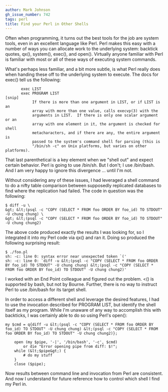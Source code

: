 ```yaml
---
author: Mark Johnson
gh_issue_number: 742
tags: perl
title: Find your Perl in Other Shells
---
```




Often when programming, it turns out the best tools for the job are system tools, even in an excellent language like Perl. Perl makes this easy with a number of ways you can allocate work to the underlying system: backtick quotes, qx(), system(), exec(), and open(). Virtually anyone familiar with Perl is familiar with most or all of these ways of executing system commands.

What's perhaps less familiar, and a bit more subtle, is what Perl really does when handing these off to the underlying system to execute. The docs for exec() tell us the following:

```
       exec LIST
       exec PROGRAM LIST
[snip]
            If there is more than one argument in LIST, or if LIST is an
            array with more than one value, calls execvp(3) with the
            arguments in LIST.  If there is only one scalar argument or an
            array with one element in it, the argument is checked for shell
            metacharacters, and if there are any, the entire argument is
            passed to the system's command shell for parsing (this is
            "/bin/sh -c" on Unix platforms, but varies on other platforms).
```

That last parenthetical is a key element when we "shell out" and expect certain behavior. Perl is going to use /bin/sh. But I don't; I use /bin/bash. And I am very happy to ignore this divergence ... until I'm not.

Without considering any of these issues, I had leveraged a shell command to do a nifty table comparison between supposedly replicated databases to find where the replication had failed. The code in question was the following:

```
$ diff -u \
&gt; &lt;(psql -c "COPY (SELECT * FROM foo ORDER BY foo_id) TO STDOUT" -U chung chung) \
&gt; &lt;(psql -c "COPY (SELECT * FROM foo ORDER BY foo_id) TO STDOUT" -U chung chung2)
```

The above code produced exactly the results I was looking for, so I integrated it into my Perl code via qx() and ran it. Doing so produced the following surprising result:

```
$ ./foo.pl
sh: -c: line 0: syntax error near unexpected token `('
sh: -c: line 0: `diff -u &lt;(psql -c "COPY (SELECT * FROM foo ORDER BY foo_id) TO STDOUT" -U chung chung) &lt;(psql -c "COPY (SELECT * FROM foo ORDER BY foo_id) TO STDOUT" -U chung chung2)'
```

I worked with an End Point colleague and figured out the problem. <() is supported by bash, but not by Bourne. Further, there is no way to instruct Perl to use /bin/bash for its target shell.

In order to access a different shell and leverage the desired features, I had to use the invocation described for PROGRAM LIST, but identify the shell itself as my program. While I'm unaware of any way to accomplish this with backticks, I was certainly able to do so using Perl's open():

```
my $cmd = q{diff -u &lt;(psql -c "COPY (SELECT * FROM foo ORDER BY foo_id) TO STDOUT" -U chung chung) &lt;(psql -c "COPY (SELECT * FROM foo ORDER BY foo_id) TO STDOUT" -U chung chung2)};

    open (my $pipe, '-|', '/bin/bash', '-c', $cmd)
        or die "Error opening pipe from diff: $!";
    while (&lt;$pipe&gt;) {
        # do my stuff
    }
    close ($pipe);
```

Now results between command line and invocation from Perl are consistent. And now I understand for future reference how to control which shell I find my Perl in.


